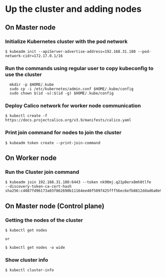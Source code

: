 # Up the cluster and adding nodes

## On Master node

### Initialize Kubernetes cluster with the pod network

```console
$ kubeadm init --apiServer-advertise-address=192.168.31.180 --pod-network-cidr=172.17.0.1/16
```

### Run the commands using regular user to copy kubeconfig to use the cluster

```console
  mkdir -p $HOME/.kube
  sudo cp -i /etc/kubernetes/admin.conf $HOME/.kube/config
  sudo chown $(id -u):$(id -g) $HOME/.kube/config
```

### Deploy Calico network for worker node communication

```console
$ kubectl create -f https://docs.projectcalico.org/v3.9/manifests/calico.yaml
```

### Print join command for nodes to join the cluster

```console
$ kubeadm token create --print-join-command
```

## On Worker node

### Run the Cluster join command

```console
$ kubeadm join 192.168.31.180:6443 --token nk90mj.q21p0erx8mh8tlfe     --discovery-token-ca-cert-hash sha256:c4087fd96173a03f862690b11164ee40f5097425fff56ec6efb8812ddad6a0e9 
```


## On Master node (Control plane)

### Getting the nodes of the cluster

```console
$ kubectl get nodes

or 

$ kubectl get nodes -o wide
```

### Show cluster info

```console
$ kubectl cluster-info
```
